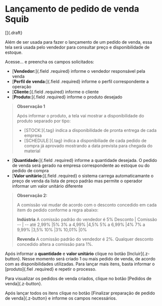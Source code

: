 # Lançamento de pedido de venda Squib

[]{.draft}

Além de ser usada para fazer o lançamento de um pedido de venda, essa tela será usada pelo vendedor para consultar preço e disponibilidade de estoque.

Acesse... e preencha os campos solicitados:

* [**Vendedor:**]{.field .required} informe o vendedor responsável pela venda
* [**Perfil de venda:**]{.field .required} informe o perfil correspondente a operação
* [**Cliente:**]{.field .required} informe o cliente 
* [**Produto:**]{.field .required} informe o produto desejado

> **Observação 1**
>
>Após informar o produto, a tela vai mostrar a disponibilidade do produto separado por tipo:
>
>* [STOCK:]{.tag} indica a disponibilidade de pronta entrega de cada empresa
>* [SCHEDULE:]{.tag} indica a disponibiliade de cada pedido de compra já aprovado mostrando a data prevista para chegada do material

* [**Quantidade:**]{.field .required} informe a quantidade desejada. O pedido de venda será gerado na empresa correspondente ao estoque ou do pedido de compra
* [**Valor unitário:**]{.field .required} o sistema carrega automaticamante o preço de venda da lista de preço padrão mas permite o operador informar um valor unitário diferente

> **Observação 2:**
>
>A comissão vai mudar de acordo com o desconto concedido em cada item do pedido conforme a regra abaixo:
>
>**Indústria**
>A comissão padrão do vendedor é 5%
>Desconto | Comissão
>-- | -- 
>até 2,99%	|5%
>3%	a 4,99%	|4,5%
>5%	a 6,99%	|4%
>7%	a 9,99%	|3,5%
>10%		|3%
>10,01% 	|0%
>
>**Revenda**
>A comissão padrão do vendedor é 2%. Qualquer desconto concedido altera a comissão para 1%.

Após informar a **quantidade** e **valor unitário** clique no botão [Incluir]{.z-button}. Nesse momento será criado 1 ou mais pedido de venda, de acordo com as disponibilidades utilizadas. Para lançar mais itens, basta informar o [produto]{.fiel .required} e repetir o processo.

Para visualizar os pedidos de venda criados, clique no botão [Pedidos de venda]{.z-button}.

Após lançar todos os itens clique no botão [Finalizar preparação de pedido de venda]{.z-button} e informe os campos necessários.








